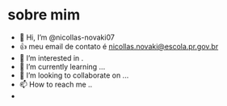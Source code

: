 # sobre mim
- 👋 Hi, I’m @nicollas-novaki07
- :+1: meu email de contato é nicollas.novaki@escola.pr.gov.br
- 👀 I’m interested in .
- 🌱 I’m currently learning ...
- 💞️ I’m looking to collaborate on ...
- 📫 How to reach me ..
-  
